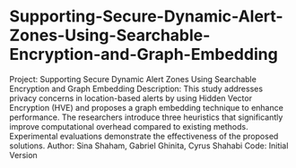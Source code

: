 # Supporting-Secure-Dynamic-Alert-Zones-Using-Searchable-Encryption-and-Graph-Embedding

Project: Supporting Secure Dynamic Alert Zones Using Searchable Encryption and Graph Embedding
Description: This study addresses privacy concerns in location-based alerts by using Hidden Vector Encryption (HVE) and proposes a graph embedding technique to enhance performance. The researchers introduce three heuristics that significantly improve computational overhead compared to existing methods. Experimental evaluations demonstrate the effectiveness of the proposed solutions.
Author: Sina Shaham, Gabriel Ghinita, Cyrus Shahabi
Code: Initial Version
